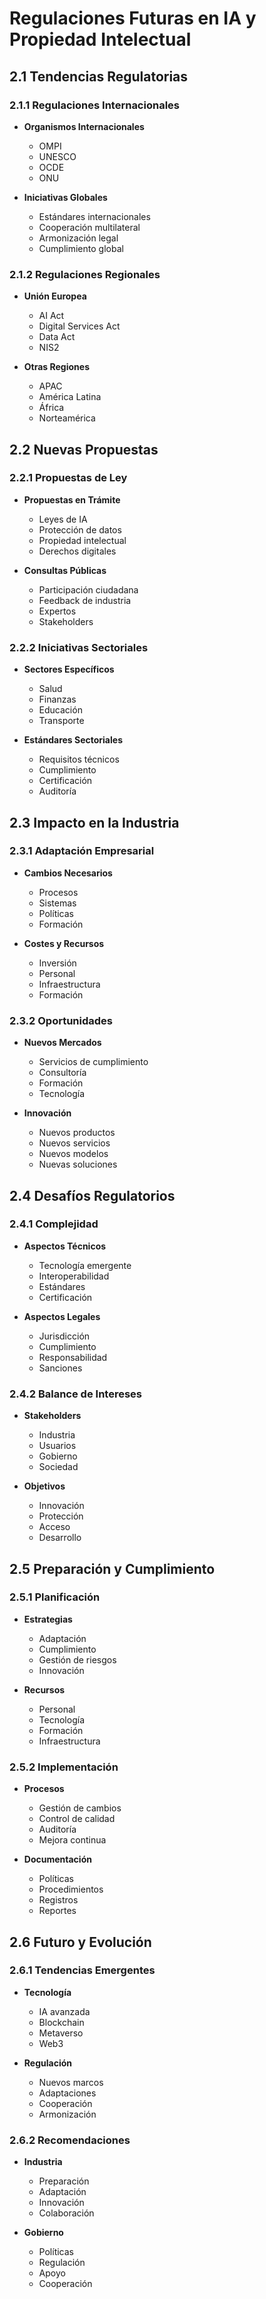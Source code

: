 # Regulaciones Futuras en IA y Propiedad Intelectual

## 2.1 Tendencias Regulatorias

### 2.1.1 Regulaciones Internacionales

- **Organismos Internacionales**

  - OMPI
  - UNESCO
  - OCDE
  - ONU

- **Iniciativas Globales**
  - Estándares internacionales
  - Cooperación multilateral
  - Armonización legal
  - Cumplimiento global

### 2.1.2 Regulaciones Regionales

- **Unión Europea**

  - AI Act
  - Digital Services Act
  - Data Act
  - NIS2

- **Otras Regiones**
  - APAC
  - América Latina
  - África
  - Norteamérica

## 2.2 Nuevas Propuestas

### 2.2.1 Propuestas de Ley

- **Propuestas en Trámite**

  - Leyes de IA
  - Protección de datos
  - Propiedad intelectual
  - Derechos digitales

- **Consultas Públicas**
  - Participación ciudadana
  - Feedback de industria
  - Expertos
  - Stakeholders

### 2.2.2 Iniciativas Sectoriales

- **Sectores Específicos**

  - Salud
  - Finanzas
  - Educación
  - Transporte

- **Estándares Sectoriales**
  - Requisitos técnicos
  - Cumplimiento
  - Certificación
  - Auditoría

## 2.3 Impacto en la Industria

### 2.3.1 Adaptación Empresarial

- **Cambios Necesarios**

  - Procesos
  - Sistemas
  - Políticas
  - Formación

- **Costes y Recursos**
  - Inversión
  - Personal
  - Infraestructura
  - Formación

### 2.3.2 Oportunidades

- **Nuevos Mercados**

  - Servicios de cumplimiento
  - Consultoría
  - Formación
  - Tecnología

- **Innovación**
  - Nuevos productos
  - Nuevos servicios
  - Nuevos modelos
  - Nuevas soluciones

## 2.4 Desafíos Regulatorios

### 2.4.1 Complejidad

- **Aspectos Técnicos**

  - Tecnología emergente
  - Interoperabilidad
  - Estándares
  - Certificación

- **Aspectos Legales**
  - Jurisdicción
  - Cumplimiento
  - Responsabilidad
  - Sanciones

### 2.4.2 Balance de Intereses

- **Stakeholders**

  - Industria
  - Usuarios
  - Gobierno
  - Sociedad

- **Objetivos**
  - Innovación
  - Protección
  - Acceso
  - Desarrollo

## 2.5 Preparación y Cumplimiento

### 2.5.1 Planificación

- **Estrategias**

  - Adaptación
  - Cumplimiento
  - Gestión de riesgos
  - Innovación

- **Recursos**
  - Personal
  - Tecnología
  - Formación
  - Infraestructura

### 2.5.2 Implementación

- **Procesos**

  - Gestión de cambios
  - Control de calidad
  - Auditoría
  - Mejora continua

- **Documentación**
  - Políticas
  - Procedimientos
  - Registros
  - Reportes

## 2.6 Futuro y Evolución

### 2.6.1 Tendencias Emergentes

- **Tecnología**

  - IA avanzada
  - Blockchain
  - Metaverso
  - Web3

- **Regulación**
  - Nuevos marcos
  - Adaptaciones
  - Cooperación
  - Armonización

### 2.6.2 Recomendaciones

- **Industria**

  - Preparación
  - Adaptación
  - Innovación
  - Colaboración

- **Gobierno**
  - Políticas
  - Regulación
  - Apoyo
  - Cooperación
